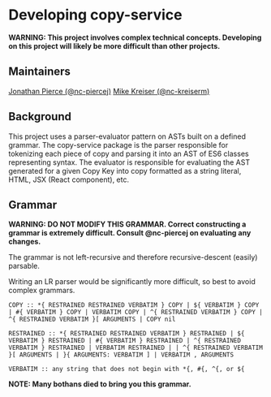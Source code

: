 # Developing copy-service

**WARNING: This project involves complex technical concepts. Developing on this project will likely be more difficult than other projects.**

## Maintainers
[Jonathan Pierce (@nc-piercej)](https://github.com/nc-piercej)
[Mike Kreiser (@nc-kreiserm)](https://github.com/nc-kreiserm)

## Background

This project uses a parser-evaluator pattern on ASTs built on a defined grammar. The copy-service package is the parser responsible for tokenizing each piece of copy and parsing it into an AST of ES6 classes representing syntax. The evaluator is responsible for evaluating the AST generated for a given Copy Key into copy formatted as a string literal, HTML, JSX (React component), etc.

## Grammar

**WARNING: DO NOT MODIFY THIS GRAMMAR. Correct constructing a grammar is extremely difficult. Consult @nc-piercej on evaluating any changes.**

The grammar is not left-recursive and therefore recursive-descent (easily) parsable.

Writing an LR parser would be significantly more difficult, so best to avoid complex grammars.

```
COPY :: *{ RESTRAINED RESTRAINED VERBATIM } COPY | ${ VERBATIM } COPY | #{ VERBATIM } COPY | VERBATIM COPY | ^{ RESTRAINED VERBATIM } COPY | ^{ RESTRAINED VERBATIM }[ ARGUMENTS | COPY nil

RESTRAINED :: *{ RESTRAINED RESTRAINED VERBATIM } RESTRAINED | ${ VERBATIM } RESTRAINED | #{ VERBATIM } RESTRAINED | ^{ RESTRAINED VERBATIM } RESTRAINED | VERBATIM RESTRAINED | | ^{ RESTRAINED VERBATIM }[ ARGUMENTS | }{ ARGUMENTS: VERBATIM ] | VERBATIM , ARGUMENTS

VERBATIM :: any string that does not begin with *{, #{, ^{, or ${
```

**NOTE: Many bothans died to bring you this grammar.**
